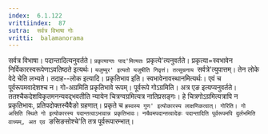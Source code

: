 ```yaml
---
index:  6.1.122
vrittiindex:  87
sutra:  सर्वत्र विभाषा गोः
vritti:  balamanorama 
---
```


सर्वत्र विभाषा। पदान्तादित्यनुवर्तते। `प्रकृत्यान्तः पाद'मित्यतः `प्रकृत्ये'त्यनुवर्तते। प्रकृत्या=स्वभावेन निर्विकारस्वरूपेणाऽवतिष्ठते इत्यर्थः। `यजुष्युर' इत्यतो यजुषीति निवृत्तं। तत्सूचनाय `सर्वत्रे'त्युपात्तम्। तेन लोके वेदे चेति लभ्यते। तदाह--लोक इत्यादि। प्रकृतिभाव इति। स्वभावेनावस्थानमित्यर्थः। एवं च पूर्वरूपमवादेशश्च न। गो-अग्रमिति प्रकृतिभावे रूपम्। पूर्वरूपे गोऽग्रमिति। अत्र एङ इत्यप्यनुवर्तते। ततश्चैकदेशविकृतमनन्यवद्भवतीति न्यायेन चित्रग्वग्रमित्यत्र नातिप्रसङ्गः। हे चित्रगोऽग्रमित्यत्रापि न प्रकृतिभावः, प्रतिपदोक्तस्यैवैङो ग्रहणात्। प्रकृते च `ह्रस्वस्य गुण' इत्योकारस्य लाक्षणिकत्वात्। गोरिति। गो असिति स्थिते गो इत्योकारस्य पदान्तत्वाऽभावान्न प्रकृतिभावः। नचैवमपदान्तत्वादेङः पदान्तादिति पूर्वरूपमपि दुर्लभमिति वाच्यम्, अत एव `ङसिङसोश्चे'ति तत्र पूर्वरूपारम्भात्। 

